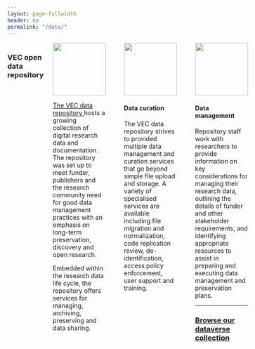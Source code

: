 ```yaml
---
layout: page-fullwidth
header: no
permalink: "/data/"
---
```


<div class="row">
<div class="large-12 columns">
<h3>VEC open data repository</h3>

<div class="sectionDescription border">
<img class= "sectionImage" style="height: 120px;" src="{{ site.url }}/images/three.png">
</a>


<p class="text-justify">
<a href="https://dataverse.harvard.edu/dataverse/vec" target="_blank">The VEC data repository </a>
hosts a growing collection of digital research data and documentation.
The repository was set up to meet  funder, publishers and the research
community need for good data management practices with an emphasis on
long-term preservation, discovery and open research. 
</p>
<p>Embedded within the 
 research data life cycle, the repository offers services for managing, archiving,
preserving and data sharing.
</p>
</div>

<hr>


<div class="sectionDescription border">
<img class="sectionImage" style="height: 120px;" src="{{ site.url }}/images/data-management.png"></a>
<h4>Data curation</h4>

<p class="text-justify">
The VEC data repository strives to provided multiple data management and curation services that go beyond simple file upload and storage. 
A variety of specialised services are available including file migration and normalization, code replication review, 
de-identification, access policy enforcement, user support and training.
</p>
</div>
<hr>

<div class="sectionDescription border">

<img class="sectionImage" style="height: 120px;" src="{{ site.url }}/images/people.png">

<h4 id="toolkit">Data management</h4>
<p class="text-justify">
Repository staff work with researchers to provide information on key
considerations for managing their research data, outlining the details
of funder and other stakeholder requirements, and identifying appropriate
resources to assist in preparing and executing data management and preservation plans.

<hr>

<h3><a href="https://dataverse.harvard.edu/dataverse/vec" target="_blank" >Browse our dataverse collection</a></h3>

</div>
</div>
</div>

